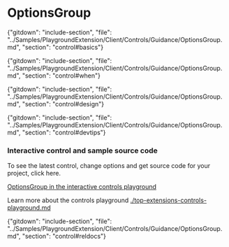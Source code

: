 ﻿# OptionsGroup

{"gitdown": "include-section", "file": "../Samples/PlaygroundExtension/Client/Controls/Guidance/OptionsGroup.md", "section": "control#basics"}

<!-- TODO get an IMAGE to embed here -->

<!-- TODO get an SAMPLE CODE to embed here -->

{"gitdown": "include-section", "file": "../Samples/PlaygroundExtension/Client/Controls/Guidance/OptionsGroup.md", "section": "control#when"}

{"gitdown": "include-section", "file": "../Samples/PlaygroundExtension/Client/Controls/Guidance/OptionsGroup.md", "section": "control#design"}

{"gitdown": "include-section", "file": "../Samples/PlaygroundExtension/Client/Controls/Guidance/OptionsGroup.md", "section": "control#devtips"}

### Interactive control and sample source code
To see the latest control, change options and get source code for your project, click here.

<a href="https://ms.portal.azure.com/?Microsoft_Azure_Playground=true#blade/Microsoft_Azure_Playground/ControlsIndexBlade/OptionsGroup_create_Playground" target="_blank">OptionsGroup in the interactive controls playground</a>

Learn more about the controls playground [./top-extensions-controls-playground.md](./top-extensions-controls-playground.md)


{"gitdown": "include-section", "file": "../Samples/PlaygroundExtension/Client/Controls/Guidance/OptionsGroup.md", "section": "control#reldocs"}

